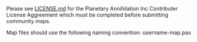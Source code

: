 Please see [LICENSE.md](LICENSE.md) for the Planetary Annihilation Inc Contributer License Aggreement which must be completed before submitting community maps.

Map files should use the following naming convention: username-map.pas
